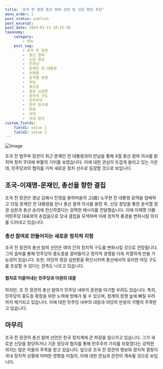 ```yaml
---
title: '조국 전 장관 총선 참여 선언 및 신당 창당 추진'
menu_order: 1
post_status: publish
post_excerpt: 
post_date: 2024-02-13 10:15:38
taxonomy:
    category:
        - 정치
    post_tag:
        - 조국 전 장관
        -  총선 참여
        -  신당 창당
        -  민주당
        -  문재인 전 대통령
        -  이재명
        -  윤석열 정권
        -  야당
        -  중도층
        -  정권 심판론
        -  정치적 구도
        -  민주주의
        -  한국 정치계
        -  파장
        -  의지
        -  국내 정치
custom_fields:
    field1: value 1
    field2: value 2
---
```


![Image](https://imgnews.pstatic.net/image/011/2024/02/12/0004298550_001_20240212220607784.jpg?type=w647)

조국 전 법무부 장관이 최근 문재인 전 대통령과의 만남을 통해 4월 총선 참여 의사를 밝히며 정치 무대에 부활의 기미를 보였습니다. 이에 대한 관심이 뜨겁게 쏠리고 있는 가운데, 민주당과의 협의를 거쳐 새로운 정치 선수로 등장할 것으로 보입니다.
## 조국-이재명-문재인, 총선을 향한 결집
조국 전 장관은 경남 김해시 진영읍 봉하마을의 고(故) 노무현 전 대통령 묘역을 참배하고 12일 문재인 전 대통령을 만나 총선 참여 의사를 밝힌 후, 신당 창당을 통한 윤석열 정권 심판과 총선 승리에 헌신하겠다는 강력한 메시지를 전달했습니다. 이에 이재명 더불어민주당 대표와의 손잡음으로 당내 결집을 모색하며 미래 정치적 풍경을 변화시킬 의지를 드러내고 있습니다.
### 총선 참여로 만들어지는 새로운 정치적 지형
조국 전 장관의 총선 참여 선언은 여야 간의 정치적 구도를 변화시킬 것으로 전망됩니다. 그의 출마를 통해 민주당의 중도층을 끌어들이고 정치적 경쟁을 더욱 치열하게 만들 가능성이 있습니다. 또한, 야당의 정권 심판론을 확산시키며 총선에서의 유리한 야당 구도를 조성할 수 있다는 관측도 나오고 있습니다.
#### 협치로 이끌어내는 민주당과 야권의 대결
하지만, 조 전 장관의 총선 참여가 민주당 내부의 혼란을 야기할 우려도 있습니다. 특히, 민주당의 중도층 확장을 위한 노력에 방해가 될 수 있으며, 정계의 정쟁 늪에 빠질 우려까지 제기되고 있습니다. 이에 대한 민주당 내부의 대응과 야당의 반응이 각별히 주목받고 있습니다.
## 마무리
조국 전 장관의 총선 참여 선언은 한국 정치계에 큰 파장을 일으키고 있습니다. 그가 새로운 신당을 창당하거나 기존 정당과 협치를 통해 민주주의 가치를 되찾겠다는 강력한 의지는 많은 이들의 주목을 받고 있습니다. 앞으로 조국 전 장관의 행보와 정치적 결정이 국내 정치적 상황에 어떠한 영향을 미칠지, 이에 대한 관심과 관전이 계속될 것으로 보입니다.
